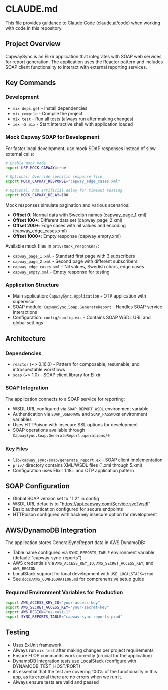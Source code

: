 # CLAUDE.md

This file provides guidance to Claude Code (claude.ai/code) when working with code in this repository.

## Project Overview

CapwaySync is an Elixir application that integrates with SOAP web services for report generation. The application uses the Reactor pattern and includes SOAP client functionality to interact with external reporting services.

## Key Commands

### Development
- `mix deps.get` - Install dependencies
- `mix compile` - Compile the project
- `mix test` - Run all tests (always run after making changes)
- `iex -S mix` - Start interactive shell with application loaded

### Mock Capway SOAP for Development
For faster local development, use mock SOAP responses instead of slow external calls:

```bash
# Enable mock mode
export USE_MOCK_CAPWAY=true

# Optional: Override specific response file
export MOCK_CAPWAY_RESPONSE="capway_edge_cases.xml"

# Optional: Add artificial delay for timeout testing
export MOCK_CAPWAY_DELAY=100
```

Mock responses simulate pagination and various scenarios:
- **Offset 0**: Normal data with Swedish names (capway_page_1.xml)
- **Offset 100+**: Different data set (capway_page_2.xml)
- **Offset 200+**: Edge cases with nil values and encoding (capway_edge_cases.xml)
- **Offset 1000+**: Empty response (capway_empty.xml)

Available mock files in `priv/mock_responses/`:
- `capway_page_1.xml` - Standard first page with 3 subscribers
- `capway_page_2.xml` - Second page with different subscribers
- `capway_edge_cases.xml` - Nil values, Swedish chars, edge cases
- `capway_empty.xml` - Empty response for testing

### Application Structure
- Main application: `CapwaySync.Application` - OTP application with supervisor
- SOAP module: `CapwaySync.Soap.GenerateReport` - Handles SOAP service interactions
- Configuration: `config/config.exs` - Contains SOAP WSDL URL and global settings

## Architecture

### Dependencies
- `reactor` (~> 0.16.0) - Pattern for composable, resumable, and introspectable workflows
- `soap` (~> 1.0) - SOAP client library for Elixir

### SOAP Integration
The application connects to a SOAP service for reporting:
- WSDL URL configured via `SOAP_REPORT_WSDL` environment variable
- Authentication via `SOAP_USERNAME` and `SOAP_PASSWORD` environment variables
- Uses HTTPoison with insecure SSL options for development
- SOAP operations available through `CapwaySync.Soap.GenerateReport.operations/0`

### Key Files
- `lib/capway_sync/soap/generate_report.ex` - SOAP client implementation
- `priv/` directory contains XML/WSDL files (1.xml through 5.xml)
- Configuration uses Elixir 1.18+ and OTP application pattern

## SOAP Configuration
- Global SOAP version set to "1.2" in config
- WSDL URL defaults to "https://api.capway.com/Service.svc?wsdl"
- Basic authentication configured for secure endpoints
- HTTPoison configured with hackney insecure option for development

## AWS/DynamoDB Integration
The application stores GeneralSyncReport data in AWS DynamoDB:
- Table name configured via `SYNC_REPORTS_TABLE` environment variable (default: "capway-sync-reports")
- AWS credentials via `AWS_ACCESS_KEY_ID`, `AWS_SECRET_ACCESS_KEY`, and `AWS_REGION`
- LocalStack support for local development with `USE_LOCALSTACK=true`
- See `docs/AWS_CONFIGURATION.md` for comprehensive setup guide

### Required Environment Variables for Production
```bash
export AWS_ACCESS_KEY_ID="your-access-key"
export AWS_SECRET_ACCESS_KEY="your-secret-key"
export AWS_REGION="us-east-1"
export SYNC_REPORTS_TABLE="capway-sync-reports-prod"
```

## Testing
- Uses ExUnit framework
- Always run `mix test` after making changes per project requirements
- Ensure FLOP commands work correctly (crucial for the application)
- DynamoDB integration tests use LocalStack (configure with DYNAMODB_TEST_HOST/PORT)
- its essential that the test are covering 100% of the functionality in this app, as its cruxial there are no errors when we run it.
- Always ensure tests are valid and passed